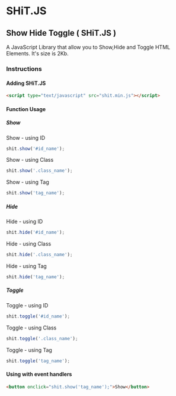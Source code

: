 SHiT.JS
=======

## Show Hide Toggle ( SHiT.JS )

A JavaScript Library that allow you to Show,Hide and Toggle HTML Elements. It's size is 2Kb.

### Instructions

#### Adding SHiT.JS
```html
<script type="text/javascript" src="shit.min.js"></script>
```
#### Function Usage

##### Show
Show - using ID
```js
shit.show('#id_name');
```
Show - using Class
```js
shit.show('.class_name');
```
Show - using Tag
```js
shit.show('tag_name');
```
##### Hide
Hide - using ID
```js
shit.hide('#id_name');
```
Hide - using Class
```js
shit.hide('.class_name');
```
Hide - using Tag
```js
shit.hide('tag_name');
```
##### Toggle
Toggle - using ID
```js
shit.toggle('#id_name');
```
Toggle - using Class
```js
shit.toggle('.class_name');
```
Toggle - using Tag
```js
shit.toggle('tag_name');
```
#### Using with event handlers
```html
<button onclick="shit.show('tag_name');">Show</button>
```

